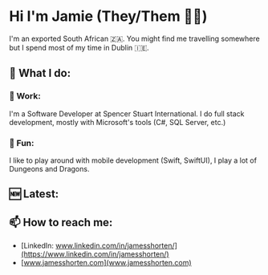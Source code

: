 # Hi I'm Jamie (They/Them 🏳️‍🌈)

I'm an exported South African 🇿🇦. You might find me travelling somewhere but I spend most
of my time in Dublin 🇮🇪.

## 🚀 What I do:

###  💼  Work:

I'm a Software Developer at Spencer Stuart International. I do full stack
development, mostly with Microsoft's tools (C#, SQL Server, etc.)

### 🎲 Fun:

I like to play around with mobile development (Swift, SwiftUI), I play a lot of Dungeons
and Dragons.

## 🆕 Latest:

## 📫  How to reach me:
- [LinkedIn: www.linkedin.com/in/jamesshorten/](https://www.linkedin.com/in/jamesshorten/)
- [www.jamesshorten.com](www.jamesshorten.com)
